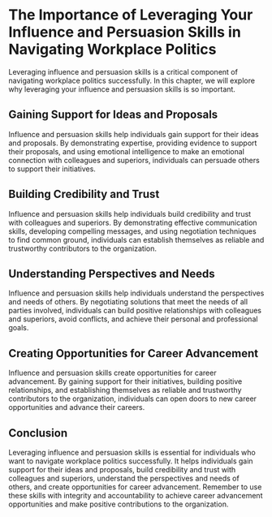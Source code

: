 The Importance of Leveraging Your Influence and Persuasion Skills in Navigating Workplace Politics
==============================================================================================================================================================

Leveraging influence and persuasion skills is a critical component of navigating workplace politics successfully. In this chapter, we will explore why leveraging your influence and persuasion skills is so important.

Gaining Support for Ideas and Proposals
---------------------------------------

Influence and persuasion skills help individuals gain support for their ideas and proposals. By demonstrating expertise, providing evidence to support their proposals, and using emotional intelligence to make an emotional connection with colleagues and superiors, individuals can persuade others to support their initiatives.

Building Credibility and Trust
------------------------------

Influence and persuasion skills help individuals build credibility and trust with colleagues and superiors. By demonstrating effective communication skills, developing compelling messages, and using negotiation techniques to find common ground, individuals can establish themselves as reliable and trustworthy contributors to the organization.

Understanding Perspectives and Needs
------------------------------------

Influence and persuasion skills help individuals understand the perspectives and needs of others. By negotiating solutions that meet the needs of all parties involved, individuals can build positive relationships with colleagues and superiors, avoid conflicts, and achieve their personal and professional goals.

Creating Opportunities for Career Advancement
---------------------------------------------

Influence and persuasion skills create opportunities for career advancement. By gaining support for their initiatives, building positive relationships, and establishing themselves as reliable and trustworthy contributors to the organization, individuals can open doors to new career opportunities and advance their careers.

Conclusion
----------

Leveraging influence and persuasion skills is essential for individuals who want to navigate workplace politics successfully. It helps individuals gain support for their ideas and proposals, build credibility and trust with colleagues and superiors, understand the perspectives and needs of others, and create opportunities for career advancement. Remember to use these skills with integrity and accountability to achieve career advancement opportunities and make positive contributions to the organization.
